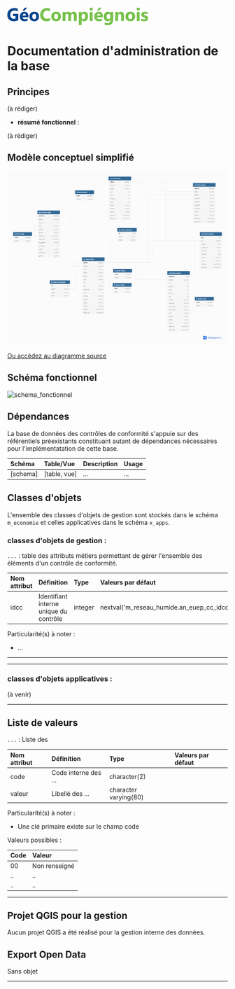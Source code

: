 ![picto](/img/geocompiegnois20.png)

# Documentation d'administration de la base #

## Principes
 
 (à rédiger)
 
 * **résumé fonctionnel** :
 
 (à rédiger)

## Modèle conceptuel simplifié

![mcd](/img/BAL.png)

[Ou accédez au diagramme source](https://dbdiagram.io/d/5e9552f139d18f5553fd8d0c)

## Schéma fonctionnel

![schema_fonctionnel](img/.png)

## Dépendances

La base de données des contrôles de conformité s'appuie sur des référentiels préexistants constituant autant de dépendances nécessaires pour l'implémentatation de cette base.

|Schéma | Table/Vue | Description | Usage |
|:---|:---|:---|:---|
|[schema] | [table, vue] | ... | ... |

## Classes d'objets

L'ensemble des classes d'objets de gestion sont stockés dans le schéma `m_economie` et celles applicatives dans le schéma 
`x_apps`.

 ### classes d'objets de gestion :
  
   `...` : table des attributs métiers permettant de gérer l'ensemble des éléments d'un contrôle de conformité.
   
|Nom attribut | Définition | Type | Valeurs par défaut |
|:---|:---|:---|:---|
|idcc|Identifiant interne unique du contrôle|integer|nextval('m_reseau_humide.an_euep_cc_idcc_seq'::regclass)|


Particularité(s) à noter :
* ...

---

---

### classes d'objets applicatives :

(à venir)

---

## Liste de valeurs

`...` : Liste des 

|Nom attribut | Définition | Type  | Valeurs par défaut |
|:---|:---|:---|:---|    
|code|Code interne des ... |character(2)| |
|valeur|Libellé des ... |character varying(80)| |

Particularité(s) à noter :
* Une clé primaire existe sur le champ code 

Valeurs possibles :

|Code|Valeur|
|:---|:---|
|00|Non renseigné|
|..|..|
|..|..|

---


## Projet QGIS pour la gestion

Aucun projet QGIS a été réalisé pour la gestion interne des données.


## Export Open Data

Sans objet

---





